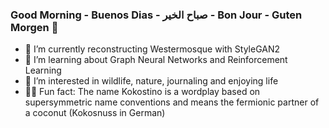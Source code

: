 ### Good Morning - Buenos Dias - صباح الخير - Bon Jour - Guten Morgen :boar:

- :palm_tree: I’m currently reconstructing Westermosque with StyleGAN2
- 💃 I’m learning about Graph Neural Networks and Reinforcement Learning
- :milky_way: I’m interested in wildlife, nature, journaling and enjoying life
- :whale::dash: Fun fact: The name Kokostino is a wordplay based on supersymmetric name conventions and means the fermionic partner of a coconut (Kokosnuss in German)

